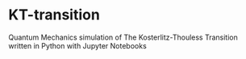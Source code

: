 # KT-transition
Quantum Mechanics simulation of The Kosterlitz-Thouless Transition written in Python with Jupyter Notebooks
